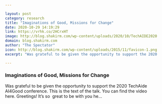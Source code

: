 ```yaml
---

layout: post
category: research
title: "Imaginations of Good, Missions for Change"
date: 2020-10-29 14:19:29
link: https://vrhk.co/2HCrxHT
image: http://blog.shakirm.com/wp-content/uploads/2020/10/TechAIDE2020.034.jpeg
domain: blog.shakirm.com
author: "The Spectator"
icon: http://blog.shakirm.com/wp-content/uploads/2015/11/favicon-1.png
excerpt: "Was grateful to be given the opportunity to support the 2020 TechAide AI4Good conference. This is the text of the talk. You can find the video here. Greetings! It’s so  great to be with you he…"

---
```


### Imaginations of Good, Missions for Change

Was grateful to be given the opportunity to support the 2020 TechAide AI4Good conference. This is the text of the talk. You can find the video here. Greetings! It’s so  great to be with you he…